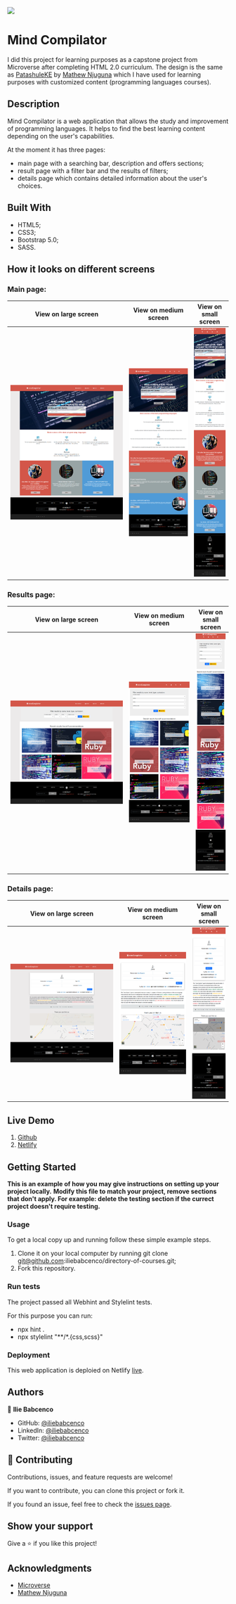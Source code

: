 
![](https://img.shields.io/badge/Microverse-blueviolet)

# Mind Compilator

I did this project for learning purposes as a capstone project from Microverse after completing HTML 2.0 curriculum.
The design is the same as [PatashuleKE](https://www.behance.net/gallery/25563385/PatashuleKE) by [Mathew Njuguna](https://www.behance.net/mathewnjuguna) which I have used for learning purposes with customized content (programming languages courses).


## Description

Mind Compilator is a web application that allows the study and improvement of programming languages. It helps to find the best learning content depending on the user's capabilities. 

At the moment it has three pages:
* main page with a searching bar, description and offers sections;
* result page with a filter bar and the results of filters;
* details page which contains detailed information about the user's choices.


## Built With

- HTML5;
- CSS3;
- Bootstrap 5.0;
- SASS.


## How it looks on different screens

### Main page:

| View on large screen | View on medium screen | View on small screen |
| --- | --- | --- |
| ![](assets/project-screens/main-desktop.png) | ![](assets/project-screens/main-tablet.png) | ![](assets/project-screens/main-mobile.png) |


### Results page:

| View on large screen | View on medium screen | View on small screen |
| --- | --- | --- |
| ![](assets/project-screens/results-desktop.png) | ![](assets/project-screens/results-tablet.png) | ![](assets/project-screens/results-mobile.png) |

### Details page:

| View on large screen | View on medium screen | View on small screen |
| --- | --- | --- |
| ![](assets/project-screens/details-desktop.png) | ![](assets/project-screens/details-tablet.png) | ![](assets/project-screens/details-mobile.png) |

## Live Demo

1. [Github](https://iliebabcenco.github.io/directory-of-courses/)
2. [Netlify](https://mind-compilator.netlify.app/)

## Getting Started

**This is an example of how you may give instructions on setting up your project locally.**
**Modify this file to match your project, remove sections that don't apply. For example: delete the testing section if the currect project doesn't require testing.**


### Usage

To get a local copy up and running follow these simple example steps.
1. Clone it on your local computer by running git clone git@github.com:iliebabcenco/directory-of-courses.git;
2. Fork this repository.

### Run tests

The project passed all Webhint and Stylelint tests.

For this purpose you can run:

* npx hint .
* npx stylelint "**/*.{css,scss}"

### Deployment

This web application is deploied on Netlify [live](https://mind-compilator.netlify.app/).

## Authors

👤 **Ilie Babcenco**

- GitHub: [@iliebabcenco](https://github.com/iliebabcenco)
- LinkedIn: [@iliebabcenco](https://www.linkedin.com/in/ilie-babcenco-72459a1b1/)
- Twitter: [@iliebabcenco](https://twitter.com/BabcencoIlie)

## 🤝 Contributing

Contributions, issues, and feature requests are welcome!

If you want to contribute, you can clone this project or fork it.

If you found an issue, feel free to check the [issues page](https://github.com/iliebabcenco/directory-of-courses/issues).

## Show your support

Give a ⭐️ if you like this project!

## Acknowledgments

* [Microverse](https://www.microverse.org/)
* [Mathew Njuguna](https://www.behance.net/mathewnjuguna)
